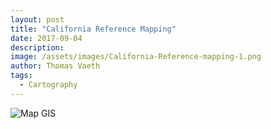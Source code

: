 ```yaml
---
layout: post
title: "California Reference Mapping"
date: 2017-09-04
description: 
image: /assets/images/California-Reference-mapping-1.png
author: Thomas Vaeth
tags: 
  - Cartography
---
```


![Map GIS](/assets/images/California-Reference-mapping-1.png)
